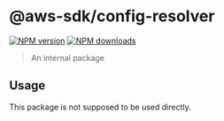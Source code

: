 # @aws-sdk/config-resolver

[![NPM version](https://img.shields.io/npm/v/@aws-sdk/config-resolver/beta.svg)](https://www.npmjs.com/package/@aws-sdk/config-resolver)
[![NPM downloads](https://img.shields.io/npm/dm/@aws-sdk/config-resolver.svg)](https://www.npmjs.com/package/@aws-sdk/config-resolver)

> An internal package

## Usage

This package is not supposed to be used directly.
